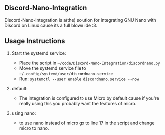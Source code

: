 ## Discord-Nano-Integration

Discord-Nano-Integration is a(the) solution for integrating GNU Nano with Discord on Linux cause its a full blown ide :3.

## Usage Instructions
1. Start the systemd service:
   - Place the script in `~/code/Discord-Nano-Integration/discordnano.py`
   - Move the systemd service file to `~/.config/systemd/user/discordnano.service`
   - Run: `systemctl --user enable discordnano.service --now`

2. default:
   - The integration is configured to use Micro by default cause if you're really using this you probably want the features of micro.

3. using nano:
   - to use nano instead of micro go to line 17 in the script and change micro to nano.
